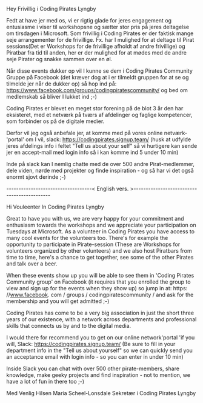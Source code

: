 Hey Frivillig i Coding Pirates Lyngby

Fedt at have jer med os, vi er rigtig glade for jeres engagement og entusiasme i viser til workshopsne og sætter stor pris på jeres deltagelse om tirsdagen i Microsoft. Som frivillig i Coding Pirates er der faktisk mange seje arrangementer for de frivillige. Fx. har I mulighed for at deltage til Pirat sessions(Det er Workshops for de frivillige afholdt af andre frivillige) og Piratbar fra tid til anden, her er der mulighed for at mødes med de andre seje Pirater og snakke sammen over en øl. 

Når disse events dukker op vil I kunne se dem i Coding Pirates Community Gruppe på Facebook (det kræver dog at i er tilmeldt gruppen for at se og tilmelde jer når de dukker op) så hop ind på: https://www.facebook.com/groups/codingpiratescommunity/ 
og bed om medlemskab så bliver I lukket ind ;-)

Coding Pirates er blevet en meget stor forening på de blot 3 år den har eksisteret, med et netværk på tværs af afdelinger og faglige kompetencer, som forbinder os på de digitale medier. 

Derfor vil jeg også anbefale jer, at komme med på vores online netværk-'portal' om I vil, slack: https://codingpirates.signup.team/ 
(husk at udfylde jeres afdelings info i feltet "Tell us about your self" så vi hurtigere kan sende jer en accept-mail med login info så i kan komme ind 5 under 10 min) 

Inde på slack kan I nemlig chatte med de over 500 andre Pirat-medlemmer, dele viden, nørde med projekter og finde inspiration - og så har vi det også enormt sjovt derinde ;-)


-----------------------------------< English vers. >--------------------------------------------

Hi Vouleenter In Coding Pirates Lyngby
 
Great to have you with us, we are very happy for your commitment and enthusiasm towards the workshops and we appreciate your participation on Tuesdays at Microsoft. As a volunteer in Coding Pirates you have access to many cool events for the volunteers too. There's for example the opportunity to participate in Pirate-session (These are Workshops for volunteers organized by other volunteers) and we also host Piratbars from time to time, here's a chance to get together, see some of the other Pirates and talk over a beer.

When these events show up you will be able to see them in 'Coding Pirates Community group' on Facebook (it requires that you enrolled the group to view and sign up for the events when they show up) so jump in at: https: //www.facebook. com / groups / codingpiratescommunity /
and ask for the membership and you will get admitted ;-)

Coding Pirates has come to be a very big association in just the short three years of our existence, with a network across departments and professional skills that connects us by and to the digital media.

I would there for recommend you to get on our online network'portal 'if you will, Slack: https://codingpirates.signup.team/
(Be sure to fill in your department info in the "Tell us about yourself" so we can quickly send you an acceptance email with login info - so you can enter in under 10 min)

Inside Slack you can chat with over 500 other pirate-members, share knowledge, make geeky projects and find inspiration - not to mention, we have a lot of fun in there too ;-)

Med Venlig Hilsen
Maria Scheel-Lonsdale
Sekretær i Coding Pirates Lyngby
